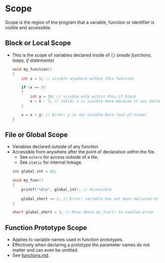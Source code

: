 # Scope
Scope is the region of the program that a variable, function or identifier is visible and accessible.
## Block or Local Scope
- This is the scope of variables declared inside of `{}` (*inside functions, loops, if statements*)
    ```c
    void my_function()
    {
        int x = 5; // visible anywhere within this function

        if (x == 5)
        {
            int y = 10; // visible only within this if block
            x = x - 1; // Valid: x is visible here because it was declare outside of the if statement
        }

        x = x + y; // Error: y is not visible here (out-of-scope)
    }
    ```
## File or Global Scope
- Variables declared outside of any function
- Accessible from anywhere after the point of declaration within the file.
    - See `extern` for access outside of a file.
    - See `static` for internal linkage.
    ```c
    int global_int = 42;

    void my_func()
    {
        printf("%d\b", global_int); // Accessible
        
        global_short += 1; // Error: variable has not been declared or defined
    }

    short global_short = 1; // Move above my_func() to resolve error
    ```
## Function Prototype Scope
- Applies to variable names used in function prototypes.
- Effectively when declaring a prototype the parameter names do not matter and can even be omitted.
- See [functions.md](./functions.md).